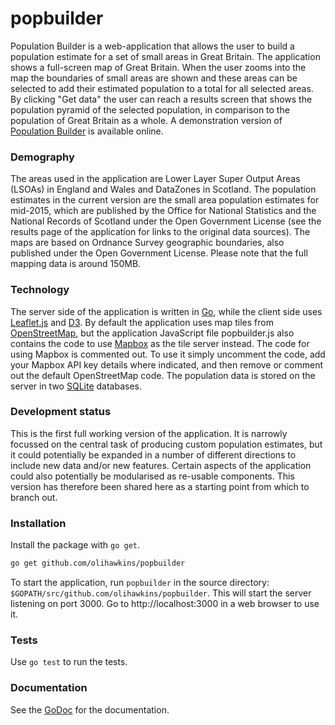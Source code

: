 # popbuilder
Population Builder is a web-application that allows the user to build a population estimate for a set of small areas in Great Britain. The application shows a full-screen map of Great Britain. When the user zooms into the map the boundaries of small areas are shown and these areas can be selected to add their estimated population to a total for all selected areas. By clicking "Get data" the user can reach a results screen that shows the population pyramid of the selected population, in comparison to the population of Great Britain as a whole. A demonstration version of [Population Builder][pb] is available online.

### Demography

The areas used in the application are Lower Layer Super Output Areas (LSOAs) in England and Wales and DataZones in Scotland. The population estimates in the current version are the small area population estimates for mid-2015, which are published by the Office for National Statistics and the National Records of Scotland under the Open Government License (see the results page of the application for links to the original data sources). The maps are based on Ordnance Survey geographic boundaries, also published under the Open Government License. Please note that the full mapping data is around 150MB.

### Technology

The server side of the application is written in [Go][go], while the client side uses [Leaflet.js][lf] and [D3][d3]. By default the application uses map tiles from [OpenStreetMap][os], but the application JavaScript file popbuilder.js also contains the code to use [Mapbox][mb] as the tile server instead. The code for using Mapbox is commented out. To use it simply uncomment the code, add your Mapbox API key details where indicated, and then remove or comment out the default OpenStreetMap code. The population data is stored on the server in two [SQLite][sl] databases.

### Development status

This is the first full working version of the application. It is narrowly focussed on the central task of producing custom population estimates, but it could potentially be expanded in a number of different directions to include new data and/or new features. Certain aspects of the application could also potentially be modularised as re-usable components. This version has therefore been shared here as a starting point from which to branch out.

### Installation
Install the package with `go get`.

```sh
go get github.com/olihawkins/popbuilder
```

To start the application, run `popbuilder` in the source directory: `$GOPATH/src/github.com/olihawkins/popbuilder`. This will start the server listening on port 3000. Go to http://localhost:3000 in a web browser to use it.

### Tests
Use `go test` to run the tests.

### Documentation
See the [GoDoc][gd] for the documentation.

   [pb]: <http://popbuilder.uk>
   [go]: <https://golang.org/>
   [lf]: <http://leafletjs.com/>
   [d3]: <http://d3js.org/>
   [os]: <http://www.openstreetmap.org/>
   [mb]: <https://www.mapbox.com/>
   [sl]: <https://www.sqlite.org/>
   [gd]: <https://godoc.org/github.com/olihawkins/popbuilder>

